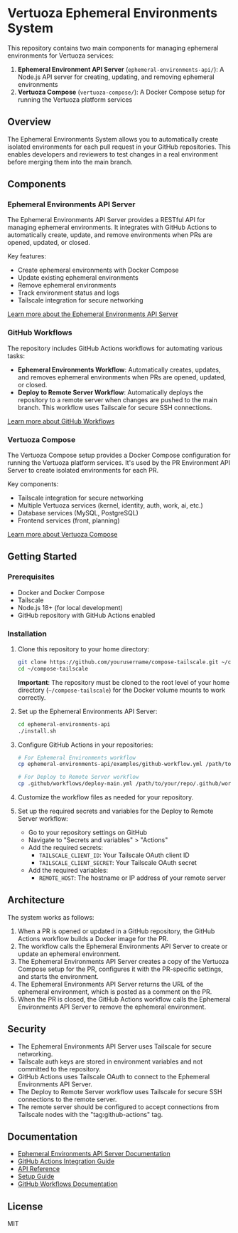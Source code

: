 # Vertuoza Ephemeral Environments System

This repository contains two main components for managing ephemeral environments for Vertuoza services:

1. **Ephemeral Environment API Server** (`ephemeral-environments-api/`): A Node.js API server for creating, updating, and removing ephemeral environments
2. **Vertuoza Compose** (`vertuoza-compose/`): A Docker Compose setup for running the Vertuoza platform services

## Overview

The Ephemeral Environments System allows you to automatically create isolated environments for each pull request in your GitHub repositories. This enables developers and reviewers to test changes in a real environment before merging them into the main branch.

## Components

### Ephemeral Environments API Server

The Ephemeral Environments API Server provides a RESTful API for managing ephemeral environments. It integrates with GitHub Actions to automatically create, update, and remove environments when PRs are opened, updated, or closed.

Key features:
- Create ephemeral environments with Docker Compose
- Update existing ephemeral environments
- Remove ephemeral environments
- Track environment status and logs
- Tailscale integration for secure networking

[Learn more about the Ephemeral Environments API Server](./ephemeral-environments-api/README.md)

### GitHub Workflows

The repository includes GitHub Actions workflows for automating various tasks:

- **Ephemeral Environments Workflow**: Automatically creates, updates, and removes ephemeral environments when PRs are opened, updated, or closed.
- **Deploy to Remote Server Workflow**: Automatically deploys the repository to a remote server when changes are pushed to the main branch. This workflow uses Tailscale for secure SSH connections.

[Learn more about GitHub Workflows](./.github/workflows/README.md)

### Vertuoza Compose

The Vertuoza Compose setup provides a Docker Compose configuration for running the Vertuoza platform services. It's used by the PR Environment API Server to create isolated environments for each PR.

Key components:
- Tailscale integration for secure networking
- Multiple Vertuoza services (kernel, identity, auth, work, ai, etc.)
- Database services (MySQL, PostgreSQL)
- Frontend services (front, planning)

[Learn more about Vertuoza Compose](./vertuoza-compose/README.md)

## Getting Started

### Prerequisites

- Docker and Docker Compose
- Tailscale
- Node.js 18+ (for local development)
- GitHub repository with GitHub Actions enabled

### Installation

1. Clone this repository to your home directory:
   ```bash
   git clone https://github.com/yourusername/compose-tailscale.git ~/compose-tailscale
   cd ~/compose-tailscale
   ```
   **Important**: The repository must be cloned to the root level of your home directory (`~/compose-tailscale`) for the Docker volume mounts to work correctly.

2. Set up the Ephemeral Environments API Server:
   ```bash
   cd ephemeral-environments-api
   ./install.sh
   ```

3. Configure GitHub Actions in your repositories:
   ```bash
   # For Ephemeral Environments workflow
   cp ephemeral-environments-api/examples/github-workflow.yml /path/to/your/repo/.github/workflows/ephemeral-environment.yml

   # For Deploy to Remote Server workflow
   cp .github/workflows/deploy-main.yml /path/to/your/repo/.github/workflows/
   ```

4. Customize the workflow files as needed for your repository.

5. Set up the required secrets and variables for the Deploy to Remote Server workflow:
   - Go to your repository settings on GitHub
   - Navigate to "Secrets and variables" > "Actions"
   - Add the required secrets:
     - `TAILSCALE_CLIENT_ID`: Your Tailscale OAuth client ID
     - `TAILSCALE_CLIENT_SECRET`: Your Tailscale OAuth secret
   - Add the required variables:
     - `REMOTE_HOST`: The hostname or IP address of your remote server

## Architecture

The system works as follows:

1. When a PR is opened or updated in a GitHub repository, the GitHub Actions workflow builds a Docker image for the PR.
2. The workflow calls the Ephemeral Environments API Server to create or update an ephemeral environment.
3. The Ephemeral Environments API Server creates a copy of the Vertuoza Compose setup for the PR, configures it with the PR-specific settings, and starts the environment.
4. The Ephemeral Environments API Server returns the URL of the ephemeral environment, which is posted as a comment on the PR.
5. When the PR is closed, the GitHub Actions workflow calls the Ephemeral Environments API Server to remove the ephemeral environment.

## Security

- The Ephemeral Environments API Server uses Tailscale for secure networking.
- Tailscale auth keys are stored in environment variables and not committed to the repository.
- GitHub Actions uses Tailscale OAuth to connect to the Ephemeral Environments API Server.
- The Deploy to Remote Server workflow uses Tailscale for secure SSH connections to the remote server.
- The remote server should be configured to accept connections from Tailscale nodes with the "tag:github-actions" tag.

## Documentation

- [Ephemeral Environments API Server Documentation](./ephemeral-environments-api/docs/)
- [GitHub Actions Integration Guide](./ephemeral-environments-api/docs/github-actions-integration.md)
- [API Reference](./ephemeral-environments-api/docs/api-reference.md)
- [Setup Guide](./ephemeral-environments-api/docs/setup-guide.md)
- [GitHub Workflows Documentation](./.github/workflows/README.md)

## License

MIT
